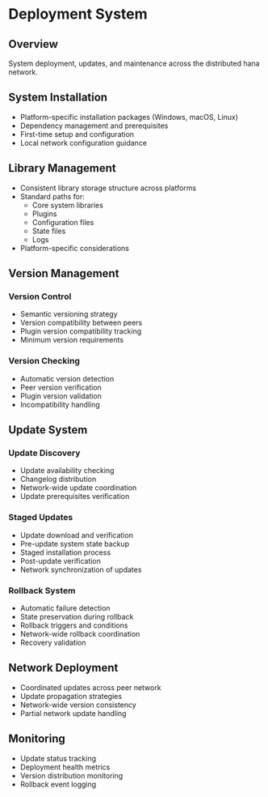 # Deployment System
## Overview
System deployment, updates, and maintenance across the distributed hana network.
## System Installation
- Platform-specific installation packages (Windows, macOS, Linux)
- Dependency management and prerequisites
- First-time setup and configuration
- Local network configuration guidance
## Library Management
- Consistent library storage structure across platforms
- Standard paths for:
    - Core system libraries
    - Plugins
    - Configuration files
    - State files
    - Logs
- Platform-specific considerations
## Version Management
### Version Control
- Semantic versioning strategy
- Version compatibility between peers
- Plugin version compatibility tracking
- Minimum version requirements
### Version Checking
- Automatic version detection
- Peer version verification
- Plugin version validation
- Incompatibility handling
## Update System
### Update Discovery
- Update availability checking
- Changelog distribution
- Network-wide update coordination
- Update prerequisites verification
### Staged Updates
- Update download and verification
- Pre-update system state backup
- Staged installation process
- Post-update verification
- Network synchronization of updates
### Rollback System
- Automatic failure detection
- State preservation during rollback
- Rollback triggers and conditions
- Network-wide rollback coordination
- Recovery validation
## Network Deployment
- Coordinated updates across peer network
- Update propagation strategies
- Network-wide version consistency
- Partial network update handling
## Monitoring
- Update status tracking
- Deployment health metrics
- Version distribution monitoring
- Rollback event logging
